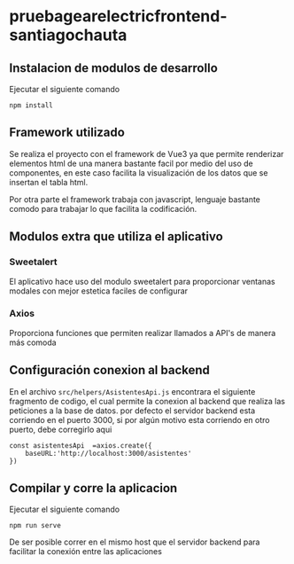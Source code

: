 # pruebagearelectricfrontend-santiagochauta

## Instalacion de modulos de desarrollo

Ejecutar el siguiente comando

```
npm install
```

## Framework utilizado

Se realiza el proyecto con el framework de Vue3 ya que permite renderizar elementos html de una manera bastante facil por medio del uso de 
componentes, en este caso facilita la visualización de los datos que se insertan el tabla html.

Por otra parte el framework trabaja con javascript, lenguaje bastante comodo para trabajar lo que facilita la codificación.

## Modulos extra que utiliza el aplicativo

### Sweetalert 
El aplicativo hace uso del modulo sweetalert para proporcionar ventanas modales con mejor estetica faciles de configurar

### Axios
Proporciona funciones que permiten realizar llamados a API's de manera más comoda

##  Configuración conexion al backend

En el archivo ``` src/helpers/AsistentesApi.js ``` encontrara el siguiente fragmento de codigo, el cual
permite la conexion al backend que realiza las peticiones a la base de datos. por defecto el servidor backend esta corriendo
en el puerto 3000, si por algún motivo esta corriendo en otro puerto, debe corregirlo aqui

```
const asistentesApi  =axios.create({
    baseURL:'http://localhost:3000/asistentes'
})
```

## Compilar y corre la aplicacion

Ejecutar el siguiente comando

```
npm run serve
```

De ser posible correr en el mismo host que el servidor backend para facilitar la conexión entre las aplicaciones



